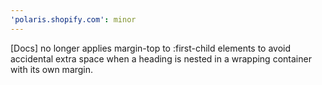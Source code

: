 ```yaml
---
'polaris.shopify.com': minor
---
```


[Docs] <Longform> no longer applies margin-top to :first-child elements to avoid accidental extra space when a heading is nested in a wrapping container with its own margin.

